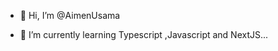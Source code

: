 - 👋 Hi, I’m @AimenUsama
  
- 🌱 I’m currently learning Typescript ,Javascript and NextJS...
  


<!---
AimenUsama/AimenUsama is a ✨ special ✨ repository because its `README.md` (this file) appears on your GitHub profile.
You can click the Preview link to take a look at your changes.
--->
